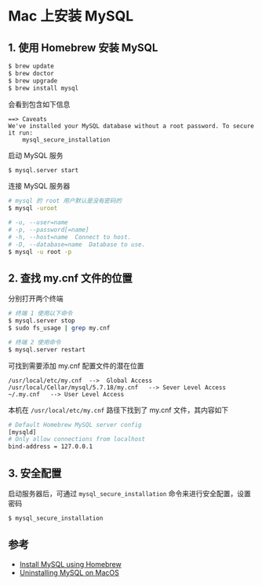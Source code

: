 # Mac 上安装 MySQL

## 1. 使用 Homebrew 安装 MySQL

```sh
$ brew update
$ brew doctor
$ brew upgrade
$ brew install mysql
```

会看到包含如下信息

```
==> Caveats
We've installed your MySQL database without a root password. To secure it run:
    mysql_secure_installation
```

启动 MySQL 服务

```sh
$ mysql.server start
```

连接 MySQL 服务器

```sh
# mysql 的 root 用户默认是没有密码的
$ mysql -uroot

# -u, --user=name
# -p, --password[=name]
# -h, --host=name  Connect to host.
# -D, --database=name  Database to use.
$ mysql -u root -p
```

## 2. 查找 my.cnf 文件的位置

分别打开两个终端

```sh
# 终端 1 使用以下命令
$ mysql.server stop
$ sudo fs_usage | grep my.cnf

# 终端 2 使用命令
$ mysql.server restart
```

可找到需要添加 my.cnf 配置文件的潜在位置

```
/usr/local/etc/my.cnf  -->  Global Access
/usr/local/Cellar/mysql/5.7.18/my.cnf   --> Sever Level Access
~/.my.cnf   --> User Level Access
```

本机在 `/usr/local/etc/my.cnf` 路径下找到了 my.cnf 文件，其内容如下

```sh
# Default Homebrew MySQL server config
[mysqld]
# Only allow connections from localhost
bind-address = 127.0.0.1
```

## 3. 安全配置

启动服务器后，可通过 `mysql_secure_installation` 命令来进行安全配置，设置密码

```sh
$ mysql_secure_installation
```

## 参考

- [Install MySQL using Homebrew](https://github.com/rajivkanaujia/alphaworks/wiki/Install-MySQL-using-Homebrew)
- [Uninstalling MySQL on MacOS](https://github.com/rajivkanaujia/alphaworks/wiki/Uninstalling-MySQL-on-MacOS)
